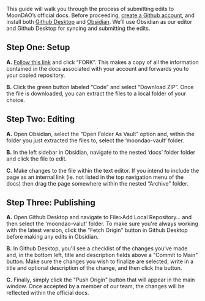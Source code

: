 This guide will walk you through the process of submitting edits to MoonDAO’s official docs. Before proceeding, [create a Github account](https://github.com/), and install both [Github Desktop](https://desktop.github.com/) and [Obsidian]([https://obsidian.md/download](https://obsidian.md/download)). We’ll use Obsidian as our editor and Github Desktop for syncing and submitting the edits.  
  
## Step One: Setup  

**A.** [Follow this link](https://github.com/Official-MoonDao/moondaowww/fork) and click “FORK”. This makes a copy of all the information contained in the docs associated with your account and forwards you to your copied repository.  

**B.** Click the green button labeled “Code” and select “Download ZIP”. Once the file is downloaded, you can extract the files to a local folder of your choice.  
  
## Step Two: Editing  

**A.** Open Obsidian, select the “Open Folder As Vault” option and, within the folder you just extracted the files to, select the ‘moondao-vault’ folder.  

**B.** In the left sidebar in Obsidian, navigate to the nested ‘docs’ folder folder and click the file to edit.  

**C.** Make changes to the file within the text editor. If you intend to include the page as an internal link (ie. not listed in the top navigation menu of the docs) then drag the page somewhere within the nested “Archive” folder.  
  
## Step Three: Publishing  

**A.** Open Github Desktop and navigate to File>Add Local Repository… and then select the 'moondao-valut' folder. To make sure you're always working with the latest version, click the "Fetch Origin" button in Github Desktop before making any edits in Obsidian.

**B.** In Github Desktop, you'll see a checklist of the changes you've made and, in the bottom left, title and description fields above a "Commit to Main" button. Make sure the changes you wish to finalize are selected, write in a title and optional description of the change, and then click the button. 

**C.** Finally, simply click the "Push Origin" button that will appear in the main window. Once accepted by a member of our team, the changes will be reflected within the official docs. 